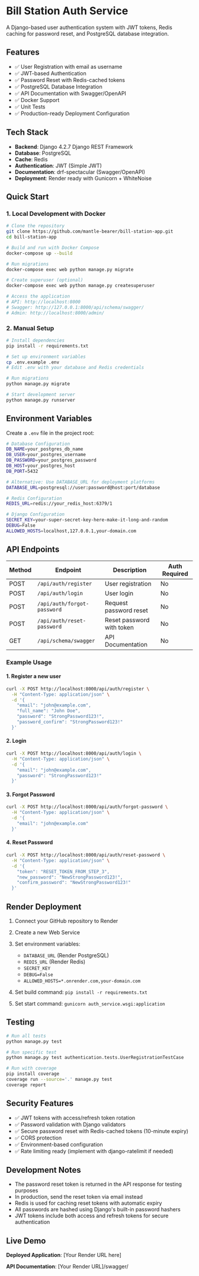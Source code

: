 # Bill Station Auth Service

A Django-based user authentication system with JWT tokens, Redis caching for password reset, and PostgreSQL database integration.

## Features

- ✅ User Registration with email as username
- ✅ JWT-based Authentication
- ✅ Password Reset with Redis-cached tokens
- ✅ PostgreSQL Database Integration
- ✅ API Documentation with Swagger/OpenAPI
- ✅ Docker Support
- ✅ Unit Tests
- ✅ Production-ready Deployment Configuration

## Tech Stack

- **Backend**: Django 4.2.7 Django REST Framework
- **Database**: PostgreSQL
- **Cache**: Redis
- **Authentication**: JWT (Simple JWT)
- **Documentation**: drf-spectacular (Swagger/OpenAPI)
- **Deployment**: Render ready with Gunicorn + WhiteNoise

## Quick Start

### 1. Local Development with Docker

```bash
# Clone the repository
git clone https://github.com/mantle-bearer/bill-station-app.git
cd bill-station-app

# Build and run with Docker Compose
docker-compose up --build

# Run migrations
docker-compose exec web python manage.py migrate

# Create superuser (optional)
docker-compose exec web python manage.py createsuperuser

# Access the application
# API: http://localhost:8000
# Swagger: http://127.0.0.1:8000/api/schema/swagger/
# Admin: http://localhost:8000/admin/
```

### 2. Manual Setup

```bash
# Install dependencies
pip install -r requirements.txt

# Set up environment variables
cp .env.example .env
# Edit .env with your database and Redis credentials

# Run migrations
python manage.py migrate

# Start development server
python manage.py runserver
```

## Environment Variables

Create a `.env` file in the project root:

```bash
# Database Configuration
DB_NAME=your_postgres_db_name
DB_USER=your_postgres_username
DB_PASSWORD=your_postgres_password
DB_HOST=your_postgres_host
DB_PORT=5432

# Alternative: Use DATABASE_URL for deployment platforms
DATABASE_URL=postgresql://user:password@host:port/database

# Redis Configuration
REDIS_URL=redis://your_redis_host:6379/1

# Django Configuration
SECRET_KEY=your-super-secret-key-here-make-it-long-and-random
DEBUG=False
ALLOWED_HOSTS=localhost,127.0.0.1,your-domain.com
```

## API Endpoints

| Method | Endpoint | Description | Auth Required |
|--------|----------|-------------|---------------|
| POST | `/api/auth/register` | User registration | No |
| POST | `/api/auth/login` | User login | No |
| POST | `/api/auth/forgot-password` | Request password reset | No |
| POST | `/api/auth/reset-password` | Reset password with token | No |
| GET | `/api/schema/swagger` | API Documentation | No |

### Example Usage

#### 1. Register a new user
```bash
curl -X POST http://localhost:8000/api/auth/register \
  -H "Content-Type: application/json" \
  -d '{
    "email": "john@example.com",
    "full_name": "John Doe",
    "password": "StrongPassword123!",
    "password_confirm": "StrongPassword123!"
  }'
```

#### 2. Login
```bash
curl -X POST http://localhost:8000/api/auth/login \
  -H "Content-Type: application/json" \
  -d '{
    "email": "john@example.com",
    "password": "StrongPassword123!"
  }'
```

#### 3. Forgot Password
```bash
curl -X POST http://localhost:8000/api/auth/forgot-password \
  -H "Content-Type: application/json" \
  -d '{
    "email": "john@example.com"
  }'
```

#### 4. Reset Password
```bash
curl -X POST http://localhost:8000/api/auth/reset-password \
  -H "Content-Type: application/json" \
  -d '{
    "token": "RESET_TOKEN_FROM_STEP_3",
    "new_password": "NewStrongPassword123!",
    "confirm_password": "NewStrongPassword123!"
  }'
```

## Render Deployment

1. Connect your GitHub repository to Render
2. Create a new Web Service
3. Set environment variables:
   - `DATABASE_URL` (Render PostgreSQL)
   - `REDIS_URL` (Render Redis)
   - `SECRET_KEY`
   - `DEBUG=False`
   - `ALLOWED_HOSTS=*.onrender.com,your-domain.com`

4. Set build command: `pip install -r requirements.txt`
5. Set start command: `gunicorn auth_service.wsgi:application`

## Testing

```bash
# Run all tests
python manage.py test

# Run specific test
python manage.py test authentication.tests.UserRegistrationTestCase

# Run with coverage
pip install coverage
coverage run --source='.' manage.py test
coverage report
```

## Security Features

- ✅ JWT tokens with access/refresh token rotation
- ✅ Password validation with Django validators
- ✅ Secure password reset with Redis-cached tokens (10-minute expiry)
- ✅ CORS protection
- ✅ Environment-based configuration
- ✅ Rate limiting ready (implement with django-ratelimit if needed)

## Development Notes

- The password reset token is returned in the API response for testing purposes
- In production, send the reset token via email instead
- Redis is used for caching reset tokens with automatic expiry
- All passwords are hashed using Django's built-in password hashers
- JWT tokens include both access and refresh tokens for secure authentication

## Live Demo

 **Deployed Application**: [Your Render URL here]

 **API Documentation**: [Your Render URL]/swagger/


```
```